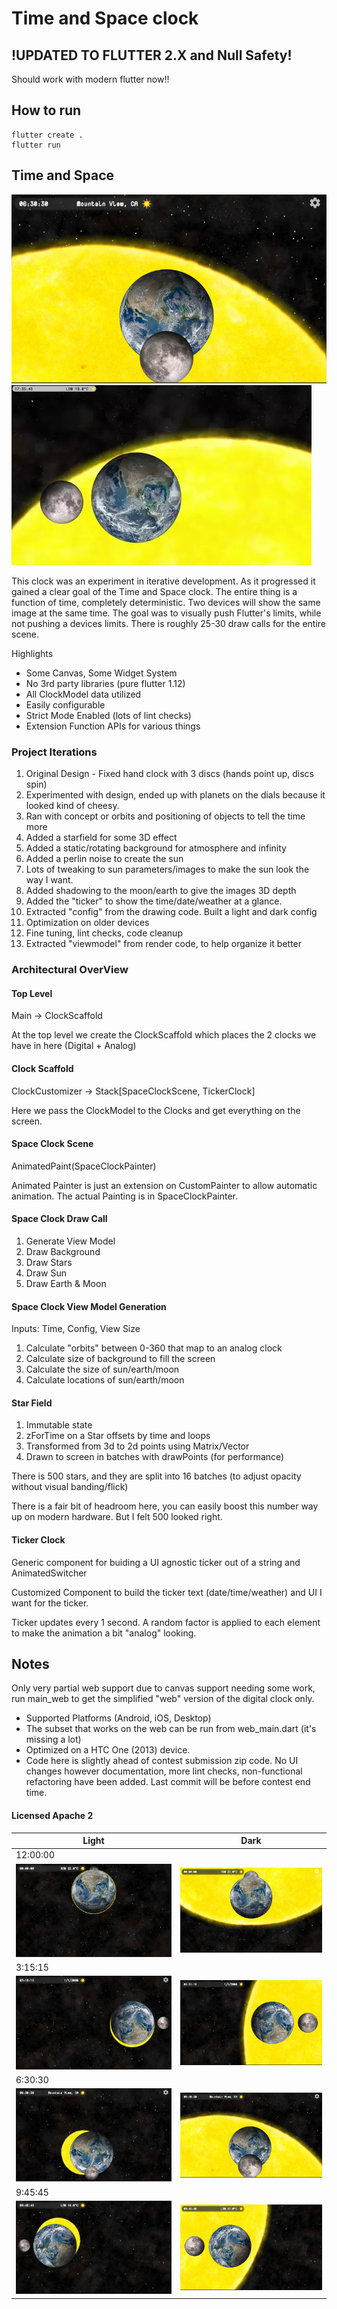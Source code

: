 # Time and Space clock
## !UPDATED TO FLUTTER 2.X and Null Safety!

Should work with modern flutter now!!

## How to run

    flutter create .
    flutter run
    
## Time and Space 

![6:30:30 Light](https://raw.githubusercontent.com/ahammer/adams_clock/master/screenshots/light063030.png) 
![Adams Clock](https://raw.githubusercontent.com/ahammer/adams_clock/master/screenshots/preview.webp)

This clock was an experiment in iterative development. As it progressed it gained a clear goal of the Time and Space clock. The entire thing is a function of time, completely deterministic. Two devices will show the same image at the same time. The goal was to visually push Flutter's limits, while not pushing a devices limits. There is roughly 25-30 draw calls for the entire scene. 

Highlights
- Some Canvas, Some Widget System
- No 3rd party libraries (pure flutter 1.12)
- All ClockModel data utilized
- Easily configurable
- Strict Mode Enabled (lots of lint checks)
- Extension Function APIs for various things


### Project Iterations 

1) Original Design - Fixed hand clock with 3 discs (hands point up, discs spin)
2) Experimented with design, ended up with planets on the dials because it looked kind of cheesy.
3) Ran with concept or orbits and positioning of objects to tell the time more
4) Added a starfield for some 3D effect
5) Added a static/rotating background for atmosphere and infinity
6) Added a perlin noise to create the sun
7) Lots of tweaking to sun parameters/images to make the sun look the way I want.
8) Added shadowing to the moon/earth to give the images 3D depth
9) Added the "ticker" to show the time/date/weather at a glance.
10) Extracted "config" from the drawing code. Built a light and dark config
11) Optimization on older devices
12) Fine tuning, lint checks, code cleanup
13) Extracted "viewmodel" from render code, to help organize it better

### Architectural OverView

#### Top Level
Main -> ClockScaffold

At the top level we create the ClockScaffold which places the 2 clocks we have in here (Digital + Analog)

#### Clock Scaffold
ClockCustomizer -> Stack[SpaceClockScene, TickerClock]

Here we pass the ClockModel to the Clocks and get everything on the screen.

#### Space Clock Scene

AnimatedPaint(SpaceClockPainter)

Animated Painter is just an extension on CustomPainter to allow automatic animation. The actual Painting is in SpaceClockPainter.

#### Space Clock Draw Call
1) Generate View Model
2) Draw Background
3) Draw Stars
4) Draw Sun
5) Draw Earth & Moon

#### Space Clock View Model Generation
Inputs: Time, Config, View Size
1) Calculate "orbits" between 0-360 that map to an analog clock
2) Calculate size of background to fill the screen
3) Calculate the size of sun/earth/moon
4) Calculate locations of sun/earth/moon


#### Star Field
1) Immutable state
2) zForTime on a Star offsets by time and loops
3) Transformed from 3d to 2d points using Matrix/Vector
4) Drawn to screen in batches with drawPoints (for performance)

There is 500 stars, and they are split into 16 batches (to adjust opacity without visual banding/flick)

There is a fair bit of headroom here, you can easily boost this number way up on modern hardware. But I felt 500 looked right.


#### Ticker Clock
Generic component for buiding a UI agnostic ticker out of a string and AnimatedSwitcher

Customized Component to build the ticker text (date/time/weather) and UI I want for the ticker.

Ticker updates every 1 second. A random factor is applied to each element to make the animation a bit "analog" looking.




## Notes

Only very partial web support due to canvas support needing some work, run main_web to get the simplified "web" version of
the digital clock only.

- Supported Platforms (Android, iOS, Desktop) 
- The subset that works on the web can be run from web_main.dart (it's missing a lot)
- Optimized on a HTC One (2013) device.
- Code here is slightly ahead of contest submission zip code. No UI changes however documentation, more lint checks, non-functional refactoring have been added. Last commit will be before contest end time.

#### Licensed Apache 2

| Light | Dark |
| ----- | ---- |
| 12:00:00 |
| ![12:00:00 Dark](https://raw.githubusercontent.com/ahammer/adams_clock/master/screenshots/dark000000.png) | ![12:00:00 Light](https://raw.githubusercontent.com/ahammer/adams_clock/master/screenshots/light000000.png) |
| 3:15:15 |
| ![03:15:15 Dark](https://raw.githubusercontent.com/ahammer/adams_clock/master/screenshots/dark031515.png) | ![3:15:15 Light](https://raw.githubusercontent.com/ahammer/adams_clock/master/screenshots/light031515.png) |
| 6:30:30 |
| ![6:30:30 Dark](https://raw.githubusercontent.com/ahammer/adams_clock/master/screenshots/dark063030.png) | ![6:30:30 Light](https://raw.githubusercontent.com/ahammer/adams_clock/master/screenshots/light063030.png) |
| 9:45:45 |
| ![9:45:45 Dark](https://raw.githubusercontent.com/ahammer/adams_clock/master/screenshots/dark094545.png) | ![9:45:45 Light](https://raw.githubusercontent.com/ahammer/adams_clock/master/screenshots/light094545.png) |


